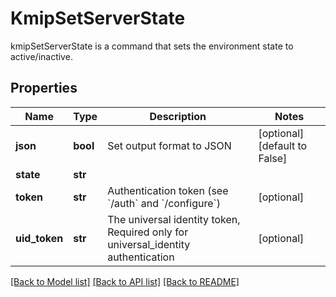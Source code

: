# KmipSetServerState

kmipSetServerState is a command that sets the environment state to active/inactive.
## Properties
Name | Type | Description | Notes
------------ | ------------- | ------------- | -------------
**json** | **bool** | Set output format to JSON | [optional] [default to False]
**state** | **str** |  | 
**token** | **str** | Authentication token (see &#x60;/auth&#x60; and &#x60;/configure&#x60;) | [optional] 
**uid_token** | **str** | The universal identity token, Required only for universal_identity authentication | [optional] 

[[Back to Model list]](../README.md#documentation-for-models) [[Back to API list]](../README.md#documentation-for-api-endpoints) [[Back to README]](../README.md)


